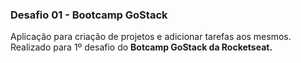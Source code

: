 ### Desafio 01 - Bootcamp GoStack

Aplicação para criação de projetos e adicionar tarefas aos mesmos.
Realizado para 1º desafio do **Botcamp GoStack da Rocketseat.**
